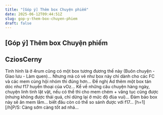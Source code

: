```yaml
---
title: "[Góp ý] Thêm box Chuyện phiếm"
date: 2025-06-12T09:44:51Z
slug: gop-y-them-box-chuyen-phiem
draft: false
---
```


## [Góp ý] Thêm box Chuyện phiếm

## CziosCerny

Tình hình là ở 4rum cũng có một box tương đương thế này (Buôn chuyện - Giao lưu - Làm quen)... Nhưng mà có vẻ như box này chỉ dành cho các FC và các mem cùng hội nhóm thì đúng hơn... Đề nghị Ad thêm một box tán dóc như f17 huyền thoại của vOz... Kể về những câu chuyện hàng ngày, chuyện linh tinh lặt vặt, nếu có thể thì cho mem chém + văng tục cũng được (nhưng không được thái quá, chỉ dừng lại ở mức độ đùa vui)... Đảm bảo box này sẽ ăn mem lắm... biết đâu còn có thể so sánh được với f17... 
[h=1]
[/h]P/S: Càng sớm càng tốt ad nhá...